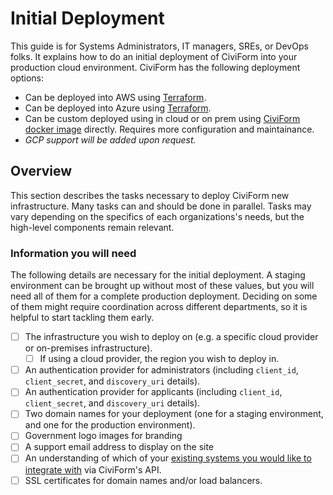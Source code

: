 # Initial Deployment

This guide is for Systems Administrators, IT managers, SREs, or DevOps folks. It explains how to do an initial deployment of CiviForm into your production cloud environment. CiviForm has the following deployment options:

* Can be deployed into AWS using [Terraform](terraform-deploy-system.md).
* Can be deployed into Azure using [Terraform](terraform-deploy-system.md).
* Can be custom deployed using in cloud or on prem using [CiviForm docker image](https://hub.docker.com/r/civiform/civiform) directly. Requires more configuration and maintainance. 
* _GCP support will be added upon request._

## Overview
This section describes the tasks necessary to deploy CiviForm new infrastructure. Many tasks can and should be done in parallel. Tasks may vary depending on the specifics of each organizations's needs, but the high-level components remain relevant.

### Information you will need 
The following details are necessary for the initial deployment. A staging environment can be brought up without most of these values, but you will need all of them for a complete production deployment. Deciding on some of them might require coordination across different departments, so it is helpful to start tackling them early.

- [ ] The infrastructure you wish to deploy on (e.g. a specific cloud provider or on-premises infrastructure).
  - [ ] If using a cloud provider, the region you wish to deploy in.
- [ ] An authentication provider for administrators (including `client_id`, `client_secret`, and `discovery_uri` details).
- [ ] An authentication provider for applicants (including `client_id`, `client_secret`, and `discovery_uri` details).
- [ ] Two domain names for your deployment (one for a staging environment, and one for the production environment).
- [ ] Government logo images for branding
- [ ] A support email address to display on the site
- [ ] An understanding of which of your [existing systems you would like to integrate with](../../user-manual/onboarding-guide/existing-processes.md) via CiviForm's API.
- [ ] SSL certificates for domain names and/or load balancers.

